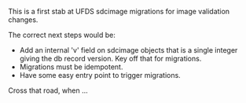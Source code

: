 This is a first stab at UFDS sdcimage migrations for image validation changes. 

The correct next steps would be:

- Add an internal 'v' field on sdcimage objects that is a single
  integer giving the db record version. Key off that for migrations.
- Migrations must be idempotent.
- Have some easy entry point to trigger migrations.

Cross that road, when ...
